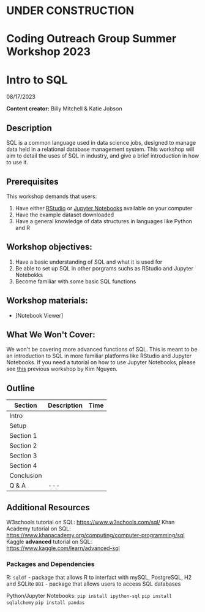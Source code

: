 # UNDER CONSTRUCTION
# Coding Outreach Group Summer Workshop 2023
# Intro to SQL
08/17/2023

__**Content creator:**__ Billy Mitchell & Katie Jobson

## Description
SQL is a common language used in data science jobs, designed to manage data held in a relational database management system. This workshop will aim to detail the uses of SQL in industry, and give a brief introduction in how to use it. 

## Prerequisites
This workshop demands that users:
1. Have either [RStudio](https://posit.co/download/rstudio-desktop/) or [Jupyter Notebooks](https://jupyter.org/) available on your computer
2. Have the example dataset downloaded
3. Have a general knowledge of data structures in languages like Python and R

    
## Workshop objectives:
1. Have a basic understanding of SQL and what it is used for
2. Be able to set up SQL in other porgrams suchs as RStudio and Jupyter Notebokks
3. Become familiar with some basic SQL functions

## Workshop materials:
- [Notebook Viewer]

## What We Won't Cover:
We won't be covering more advanced functions of SQL. This is meant to be an introduction to SQL in more familiar platforms like RStudio and Jupyter Notebooks. If you need a tutorial on how to use Jupyter Notebooks, please see [this](https://github.com/TU-Coding-Outreach-Group/cog_summer_workshops_2021/tree/main/jupyter-notebook) previous workshop by Kim Nguyen.

## Outline
| Section | Description | Time |
| --- | --- | --- |
| Intro | | |
| Setup |  |  |
| Section 1 |  |  |
| Section 2 |  |  |
| Section 3 |  |  |
| Section 4 |  |  |
| Conclusion |  |  |
| Q & A | --- |  |

## Additional Resources
W3schools tutorial on SQL: https://www.w3schools.com/sql/
Khan Academy tutorial on SQL: https://www.khanacademy.org/computing/computer-programming/sql
Kaggle **advanced** tutorial on SQL: https://www.kaggle.com/learn/advanced-sql

### Packages and Dependencies
R:
```sqldf``` - package that allows R to interfact with mySQL, PostgreSQL, H2 and SQLite
```DBI``` - package that allows users to access SQL databases

Python/Jupyter Notebooks:
```pip install ipython-sql```
```pip install sqlalchemy```
```pip install pandas```
